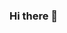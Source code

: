 ### Hi there 👋
<!--### 퐈아팅!!
### 🤔 I’m looking for help with ...\
개발 완전 싫어햏앻애햏애ㅐ해햏
-->

<!--[![Tech Blog Badge](http://img.shields.io/badge/-Tech%20blog-black?style=flat-square&logo=github&link=https://zzsza.github.io/)](https://zzsza.github.io/)-->
	
